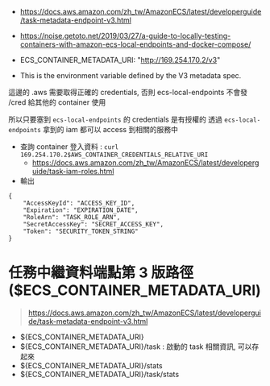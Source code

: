 - https://docs.aws.amazon.com/zh_tw/AmazonECS/latest/developerguide/task-metadata-endpoint-v3.html
- https://noise.getoto.net/2019/03/27/a-guide-to-locally-testing-containers-with-amazon-ecs-local-endpoints-and-docker-compose/



- ECS_CONTAINER_METADATA_URI: "http://169.254.170.2/v3"
- This is the environment variable defined by the V3 metadata spec.


這邊的 .aws 需要取得正確的 credentials, 否則 ecs-local-endpoints 不會發 /cred 給其他的 container 使用


所以只要塞到 `ecs-local-endpoints` 的 credentials 是有授權的
透過 `ecs-local-endpoints` 拿到的 iam 都可以 access 到相關的服務中

- 查詢 container 登入資料 : `curl 169.254.170.2$AWS_CONTAINER_CREDENTIALS_RELATIVE_URI`
    - https://docs.aws.amazon.com/zh_tw/AmazonECS/latest/developerguide/task-iam-roles.html
- 輸出
```
{
    "AccessKeyId": "ACCESS_KEY_ID",
    "Expiration": "EXPIRATION_DATE",
    "RoleArn": "TASK_ROLE_ARN",
    "SecretAccessKey": "SECRET_ACCESS_KEY",
    "Token": "SECURITY_TOKEN_STRING"
}
```

# 任務中繼資料端點第 3 版路徑 ($ECS_CONTAINER_METADATA_URI)
> https://docs.aws.amazon.com/zh_tw/AmazonECS/latest/developerguide/task-metadata-endpoint-v3.html

- ${ECS_CONTAINER_METADATA_URI}
- ${ECS_CONTAINER_METADATA_URI}/task : 啟動的 task 相關資訊, 可以存起來
- ${ECS_CONTAINER_METADATA_URI}/stats
- ${ECS_CONTAINER_METADATA_URI}/task/stats
